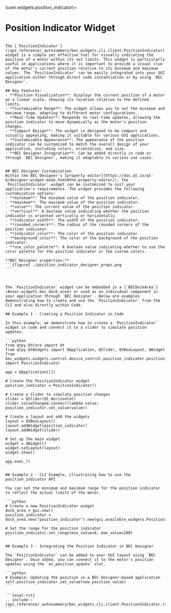 (user.widgets.position_indicator)=

# Position Indicator Widget

````{tab} Overview

The [`PositionIndicator`](/api_reference/_autosummary/bec_widgets.cli.client.PositionIndicator) widget is a simple yet effective tool for visually indicating the position of a motor within its set limits. This widget is particularly useful in applications where it is important to provide a visual clue of the motor's current position relative to its minimum and maximum values. The `PositionIndicator` can be easily integrated into your GUI application either through direct code instantiation or by using `BEC Designer`.

## Key Features:
- **Position Visualization**: Displays the current position of a motor on a linear scale, showing its location relative to the defined limits.
- **Customizable Range**: The widget allows you to set the minimum and maximum range, adapting to different motor configurations.
- **Real-Time Updates**: Responds to real-time updates, allowing the position indicator to move dynamically as the motor's position changes.
- **Compact Design**: The widget is designed to be compact and visually appealing, making it suitable for various GUI applications.
- **Customizable Appearance**: The appearance of the position indicator can be customized to match the overall design of your application, including colors, orientation, and size.
- **BEC Designer Integration**: Can be added directly in code or through `BEC Designer`, making it adaptable to various use cases.


## BEC Designer Customization
Within the BEC Designer's [property editor](https://doc.qt.io/qt-6/designer-widget-mode.html#the-property-editor/), the `PositionIndicator` widget can be customized to suit your application's requirements. The widget provides the following customization options:
- **minimum**: The minimum value of the position indicator.
- **maximum**: The maximum value of the position indicator.
- **value**: The current value of the position indicator.
- **vertical**: A boolean value indicating whether the position indicator is oriented vertically or horizontally.
- **indicator_width**: The width of the position indicator.
- **rounded_corners**: The radius of the rounded corners of the position indicator.
- **indicator_color**: The color of the position indicator.
- **background_color**: The color of the background of the position indicator.
- **use_color_palette**: A boolean value indicating whether to use the color palette for the position indicator or the custom colors. 

**BEC Designer properties:**
```{figure} ./position_indicator_designer_props.png
```


````

````{tab} Examples

The `PositionIndicator` widget can be embedded in a [`BECDockArea`](#user.widgets.bec_dock_area) or used as an individual component in your application through `BEC Designer`. Below are examples demonstrating how to create and use the `PositionIndicator` from the CLI and also directly within Code.

## Example 1 - Creating a Position Indicator in Code

In this example, we demonstrate how to create a `PositionIndicator` widget in code and connect it to a slider to simulate position updates.

```python
from qtpy.QtCore import Qt
from qtpy.QtWidgets import QApplication, QSlider, QVBoxLayout, QWidget
from bec_widgets.widgets.control.device_control.position_indicator.position_indicator import PositionIndicator

app = QApplication([])

# Create the PositionIndicator widget
position_indicator = PositionIndicator()

# Create a slider to simulate position changes
slider = QSlider(Qt.Horizontal)
slider.valueChanged.connect(lambda value: position_indicator.set_value(value))

# Create a layout and add the widgets
layout = QVBoxLayout()
layout.addWidget(position_indicator)
layout.addWidget(slider)

# Set up the main widget
widget = QWidget()
widget.setLayout(layout)
widget.show()

app.exec_()
```

## Example 2 - CLI Example, illustrating how to use the position_indicator API

You can set the minimum and maximum range for the position indicator to reflect the actual limits of the motor.

```python
# Create a new PositionIndicator widget
dock_area = gui.new()
position_indicator = dock_area.new("position_indicator").new(gui.available_widgets.PositionIndicator)

# Set the range for the position indicator
position_indicator.set_range(min_value=0, max_value=200)
```

## Example 3 - Integrating the Position Indicator in BEC Designer

The `PositionIndicator` can be added to your GUI layout using `BEC Designer`. Once added, you can connect it to the motor's position updates using the `on_position_update` slot.

```python
# Example: Updating the position in a BEC Designer-based application
self.position_indicator.set_value(new_position_value)
```

````

````{tab} API
```{eval-rst} 
.. include:: /api_reference/_autosummary/bec_widgets.cli.client.PositionIndicator.rst
```
````